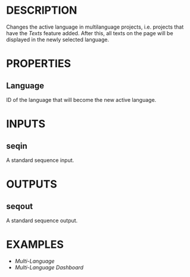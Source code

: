 # DESCRIPTION

Changes the active language in multilanguage projects, i.e. projects that have the _Texts_ feature added. After this, all texts on the page will be displayed in the newly selected language.

# PROPERTIES

## Language

ID of the language that will become the new active language.

# INPUTS

## seqin

A standard sequence input.

# OUTPUTS

## seqout

A standard sequence output.

# EXAMPLES

-   _Multi-Language_
-   _Multi-Language Dashboard_
